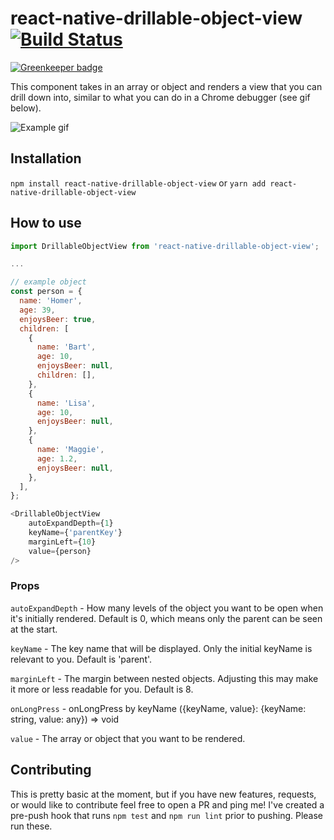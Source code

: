 # react-native-drillable-object-view [![Build Status](https://travis-ci.org/newtonry/react-native-drillable-object-view.svg?branch=master)](https://travis-ci.org/newtonry/react-native-drillable-object-view)

[![Greenkeeper badge](https://badges.greenkeeper.io/newtonry/react-native-drillable-object-view.svg)](https://greenkeeper.io/)

This component takes in an array or object and renders a view that you can drill down into, similar to what you can do in a Chrome debugger (see gif below).

![Example gif](https://i.imgur.com/XRoLP27.gif)


## Installation
```npm install react-native-drillable-object-view``` or ```yarn add react-native-drillable-object-view```


## How to use
```js
import DrillableObjectView from 'react-native-drillable-object-view';

...

// example object
const person = {
  name: 'Homer',
  age: 39,
  enjoysBeer: true,
  children: [
    {
      name: 'Bart',
      age: 10,
      enjoysBeer: null,
      children: [],
    },
    {
      name: 'Lisa',
      age: 10,
      enjoysBeer: null,
    },
    {
      name: 'Maggie',
      age: 1.2,
      enjoysBeer: null,
    },
  ],
};

<DrillableObjectView
    autoExpandDepth={1}
    keyName={'parentKey'}
    marginLeft={10}
    value={person}
/>
```

### Props

```autoExpandDepth``` - How many levels of the object you want to be open when it's initially rendered. Default is 0, which means only the parent can be seen at the start.

```keyName``` - The key name that will be displayed. Only the initial keyName is relevant to you. Default is 'parent'.

```marginLeft``` - The margin between nested objects. Adjusting this may make it more or less readable for you. Default is 8.

```onLongPress``` - onLongPress by keyName ({keyName, value}: {keyName: string, value: any}) => void

```value``` - The array or object that you want to be rendered.

## Contributing
This is pretty basic at the moment, but if you have new features, requests, or would like to contribute feel free to open a PR and ping me!
I've created a pre-push hook that runs ```npm test``` and ```npm run lint``` prior to pushing. Please run these.

